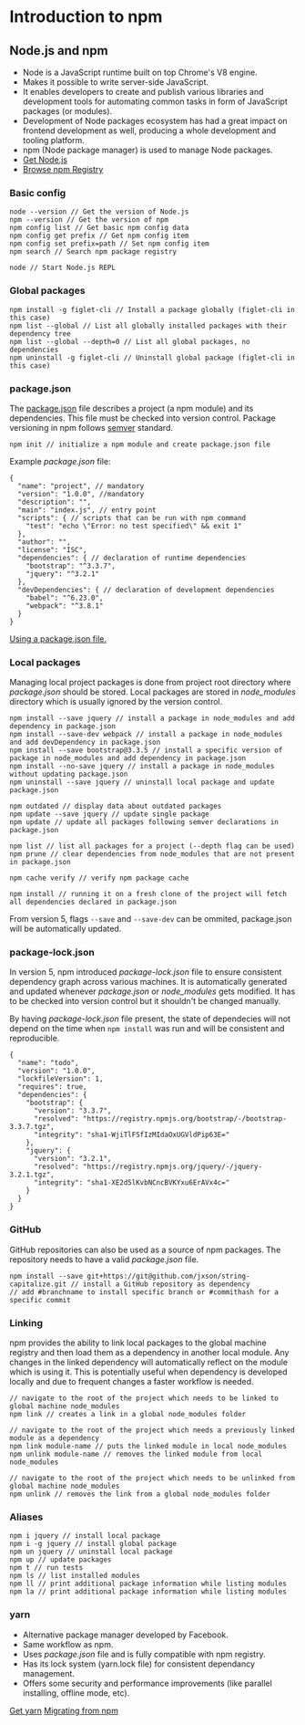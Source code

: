 # Introduction to npm

## Node.js and npm

* Node is a JavaScript runtime built on top Chrome's V8 engine.
* Makes it possible to write server-side JavaScript.
* It enables developers to create and publish various libraries and development tools for automating common tasks in form of JavaScript packages (or modules).
* Development of Node packages ecosystem has had a great impact on frontend development as well, producing a whole development and tooling platform.
* npm (Node package manager) is used to manage Node packages.
* [Get Node.js](https://nodejs.org/en/download/)
* [Browse npm Registry](https://www.npmjs.com/)

### Basic config

```node
node --version // Get the version of Node.js
npm --version // Get the version of npm
npm config list // Get basic npm config data
npm config get prefix // Get npm config item
npm config set prefix=path // Set npm config item
npm search // Search npm package registry

node // Start Node.js REPL
```

### Global packages

```node
npm install -g figlet-cli // Install a package globally (figlet-cli in this case)
npm list --global // List all globally installed packages with their dependency tree
npm list --global --depth=0 // List all global packages, no dependencies
npm uninstall -g figlet-cli // Uninstall global package (figlet-cli in this case)
```

### package.json

The [package.json](https://docs.npmjs.com/files/package.json) file describes a project (a npm module) and its dependencies. This file must be checked into version control. Package versioning in npm follows [semver](https://docs.npmjs.com/getting-started/semantic-versioning) standard.

```node
npm init // initialize a npm module and create package.json file
```

Example *package.json* file:

```node
{
  "name": "project", // mandatory
  "version": "1.0.0", //mandatory
  "description": "",
  "main": "index.js", // entry point
  "scripts": { // scripts that can be run with npm command
    "test": "echo \"Error: no test specified\" && exit 1"
  },
  "author": "",
  "license": "ISC",
  "dependencies": { // declaration of runtime dependencies
    "bootstrap": "^3.3.7",
    "jquery": "^3.2.1"
  },
  "devDependencies": { // declaration of development dependencies
    "babel": "^6.23.0",
    "webpack": "^3.8.1"
  }
}
```

[Using a package.json file.](https://docs.npmjs.com/getting-started/using-a-package.json)

### Local packages

Managing local project packages is done from project root directory where *package.json* should be stored. Local packages are stored in *node_modules* directory which is usually ignored by the version control.

```node
npm install --save jquery // install a package in node_modules and add dependency in package.json
npm install --save-dev webpack // install a package in node_modules and add devDependency in package.json
npm install --save bootstrap@3.3.5 // install a specific version of package in node_modules and add dependency in package.json
npm install --no-save jquery // install a package in node_modules without updating package.json
npm uninstall --save jquery // uninstall local package and update package.json

npm outdated // display data about outdated packages
npm update --save jquery // update single package
npm update // update all packages following semver declarations in package.json

npm list // list all packages for a project (--depth flag can be used)
npm prune // clear dependencies from node_modules that are not present in package.json

npm cache verify // verify npm package cache

npm install // running it on a fresh clone of the project will fetch all dependencies declared in package.json
```

From version 5, flags ```--save``` and ```--save-dev``` can be ommited, package.json will be automatically updated.

### package-lock.json

In version 5, npm introduced *package-lock.json* file to ensure consistent dependency graph across various machines. It is automatically generated and updated whenever *package.json* or *node_modules* gets modified. It has to be checked into version control but it shouldn't be changed manually. 

By having *package-lock.json* file present, the state of dependecies will not depend on the time when ```npm install``` was run and will be consistent and reproducible.

```node
{
  "name": "todo",
  "version": "1.0.0",
  "lockfileVersion": 1,
  "requires": true,
  "dependencies": {
    "bootstrap": {
      "version": "3.3.7",
      "resolved": "https://registry.npmjs.org/bootstrap/-/bootstrap-3.3.7.tgz",
      "integrity": "sha1-WjiTlFSfIzMIdaOxUGVldPip63E="
    },
    "jquery": {
      "version": "3.2.1",
      "resolved": "https://registry.npmjs.org/jquery/-/jquery-3.2.1.tgz",
      "integrity": "sha1-XE2d5lKvbNCncBVKYxu6ErAVx4c="
    }
  }
}
```

### GitHub

GitHub repositories can also be used as a source of npm packages. The repository needs to have a valid *package.json* file.

```node
npm install --save git+https://git@github.com/jxson/string-capitalize.git // install a GitHub repository as dependency
// add #branchname to install specific branch or #commithash for a specific commit
```` 

### Linking

npm provides the ability to link local packages to the global machine registry and then load them as a dependency in another local module. Any changes in the linked dependency will automatically reflect on the module which is using it. This is potentially useful when dependency is developed locally and due to frequent changes a faster workflow is needed.

```node
// navigate to the root of the project which needs to be linked to global machine node_modules
npm link // creates a link in a global node_modules folder

// navigate to the root of the project which needs a previously linked module as a dependency
npm link module-name // puts the linked module in local node_modules
npm unlink module-name // removes the linked module from local node_modules

// navigate to the root of the project which needs to be unlinked from global machine node_modules
npm unlink // removes the link from a global node_modules folder
```

### Aliases

```node
npm i jquery // install local package
npm i -g jquery // install global package
npm un jquery // uninstall local package
npm up // update packages
npm t // run tests
npm ls // list installed modules
npm ll // print additional package information while listing modules
npm la // print additional package information while listing modules
```

### yarn

* Alternative package manager developed by Facebook.
* Same workflow as npm.
* Uses *package.json* file and is fully compatible with npm registry.
* Has its lock system (yarn.lock file) for consistent dependancy management.
* Offers some security and performance improvements (like parallel installing, offline mode, etc).

[Get yarn](https://yarnpkg.com/en/docs/getting-started)
[Migrating from npm](https://yarnpkg.com/en/docs/migrating-from-npm)